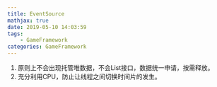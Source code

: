 ```yaml
---
title: EventSource
mathjax: true
date: 2019-05-10 14:03:59
tags:
    - GameFramework
categories: GameFramework
---
```

1. 原则上不会出现托管堆数据，不会List接口，数据统一申请，按需释放。
2. 充分利用CPU，防止让线程之间切换时间片的发生。